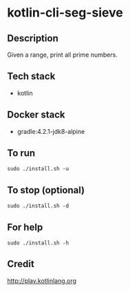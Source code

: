 # kotlin-cli-seg-sieve

## Description
Given a range, print all prime numbers.

## Tech stack
- kotlin

## Docker stack
- gradle:4.2.1-jdk8-alpine

## To run
`sudo ./install.sh -u`

## To stop (optional)
`sudo ./install.sh -d`

## For help
`sudo ./install.sh -h`

## Credit
http://play.kotlinlang.org
